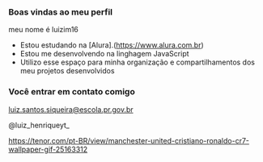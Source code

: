 ### Boas vindas ao meu perfil 

meu nome é luizim16

- Estou estudando na [Alura].(https://www.alura.com.br)
- Estou me desenvolvendo na linghagem JavaScript
- Utilizo esse espaço para minha organização e compartilhamentos dos meu projetos desenvolvidos

### Você entrar em contato comigo 

luiz.santos.siqueira@escola.pr.gov.br

@luiz_henriqueyt_

https://tenor.com/pt-BR/view/manchester-united-cristiano-ronaldo-cr7-wallpaper-gif-25163312












